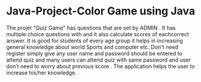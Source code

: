 # Java-Project-Color Game using Java
The projet "Quiz Game" has questions that are set by ADMIN . It has multiple choice 
questions with and it also calculate scores of eachcorrect answer. It is good for 
students of every age group it helps in increasing general knowledge about world 
Sports and computer etc. Don't need register simply give any user name and 
password should be entered to attend quiz and many users can attend quiz with 
same password and user don’t need to worry about previous score . The application 
helps the user to increase his/her knowledge.
